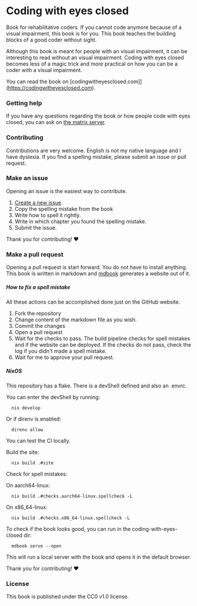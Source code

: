 # Coding with eyes closed

Book for rehabilitative coders.
If you cannot code anymore because of a visual impairment, this book is for you.
This book teaches the building blocks of a good coder without sight.

Although this book is meant for people with an visual impairment, it can be interesting to read without an visual impairment.
Coding with eyes closed becomes less of a magic trick and more practical on how you can be a coder with a visual impairment.

You can read the book on [codingwitheyesclosed.com]](https://codingwitheyesclosed.com).

### Getting help

If you have any questions regarding the book or how people code with eyes closed, you can ask on [the matrix server](https://matrix.to/#/%23coding-with-eyes-closed:matrix.org).

### Contributing

Contributions are very welcome.
English is not my native language and I have dyslexia. 
If you find a spelling mistake, please submit an issue or pull request.

### Make an issue

Opening an issue is the easiest way to contribute.

1. [Create a new issue](https://github.com/sempruijs/coding-with-eyes-closed/issues/new).
2. Copy the spelling mistake from the book
3. Write how to spell it rightly.
4. Write in which chapter you found the spelling mistake.
5. Submit the issue.

Thank you for contributing! ♥

### Make a pull request

Opening a pull request is start forward.
You do not have to install anything.
This book is written in markdown and [mdbook](https://github.com/rust-lang/mdBook) generates a website out of it.

##### How to fix a spell mistake

All these actions can be accomplished done just on the GitHub website.

1. Fork the repository
2. Change content of the markdown file as you wish.
3. Commit the changes
4. Open a pull request
5. Wait for the checks to pass. The build pipeline checks for spell mistakes and if the website can be deployed. If the checks do not pass, check the log if you didn't made a spell mistake.
6. Wait for me to approve your pull request.

##### NixOS

This repository has a flake.
There is a devShell defined and also an .envrc.

You can enter the devShell by running:

```shell
  nix develop
```

Or if direnv is enabled:

```shell
  direnv allow
```

You can test the CI locally.

Build the site:

```shell
  nix build .#site
```

Check for spell mistakes:

On aarch64-linux:
```shell
  nix build .#checks.aarch64-linux.spellcheck -L
```

On x86_64-linux:
```shell
  nix build .#checks.x86_64-linux.spellcheck -L
```

To check if the book looks good, you can run in the coding-with-eyes-closed dir:

```shell
  mdbook serve --open
```

This will run a local server with the book and opens it in the default browser.

Thank you for contributing! ♥

### License

This book is published under the CC0 v1.0 license.


